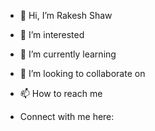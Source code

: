 - 👋 Hi, I’m Rakesh Shaw
- 👀 I’m interested
- 🌱 I’m currently learning 
- 💞️ I’m looking to collaborate on 
- 📫 How to reach me 
    
- Connect with me here:



<!---
ds-rakesh/ds-rakesh is a ✨ special ✨ repository because its `README.md` (this file) appears on your GitHub profile.
You can click the Preview link to take a look at your changes.
--->
